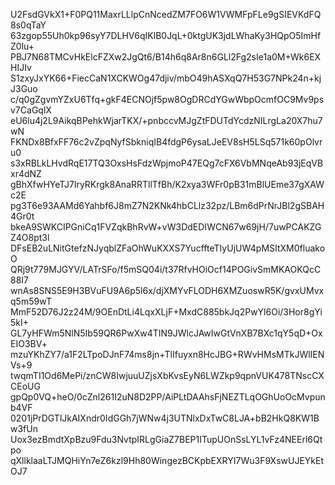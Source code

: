 U2FsdGVkX1+F0PQ11MaxrLLlpCnNcedZM7FO6W1VWMFpFLe9gSIEVKdFQ8s0qTaY
63zgop55Uh0kp96syY7DLHV6qIKlB0JqL+0ktgUK3jdLWhaKy3HQpO5ImHfZ0lu+
PBJ7N68TMCvHkElcFZXw2JgQt6/B14h6q8Ar8n6GLl2Fg2sIe1a0M+Wk6EXHIJIv
S1zxyJxYK66+FiecCaN1XCKWOg47djiv/mbO49hASXqQ7H53G7NPk24n+kjJ3Guo
c/q0gZgvmYZxU6Tfq+gkF4ECNOjf5pw8OgDRCdYGwWbpOcmfOC9Mv9psv7CaGqlX
eU6lu4j2L9AikqBPehkWjarTKX/+pnbccvMJgZtFDUTdYcdzNILrgLa20X7hu7wN
FKNDx8BfxFF76c2vZpqNyfSbkniqIB4fdgP6ysaLJeEV8sH5LSq571k60pOlvru0
s3xRBLkLHvdRqE17TQ3OxsHsFdzWpjmoP47EQg7cFX6VbMNqeAb93jEqVBxr4dNZ
gBhXfwHYeTJ7lryRKrgk8AnaRRTllTfBh/K2xya3WFr0pB31mBlUEme37gXAWc2E
pg3T6e93AAMd6Yahbf6J8mZ7N2KNk4hbCLlz32pz/LBm6dPrNrJBl2gSBAH4Gr0t
bkeA9SWKCIPGniCq1FVZqkBhRvW+vW3DdEDIWCN67w69jH/7uwPCAKZGZ4O8pt3l
DFsEB2uLNitGtefzNJyqblZFaOhWuKXXS7YucffteTIyUjUW4pMSItXM0fluakoO
QRj9t779MJGYV/LATrSFo/f5mSQ04i/t37RfvHOiOcf14POGivSmMKAOKQcC88I7
wnAs8SNS5E9H3BVuFU9A6p5l6x/djXMYvFLODH6XMZuoswR5K/gvxUMvxq5m59wT
MmF52D76J2z24M/9OEnDtLi4LqxXLjF+MxdC885bkJq2PwYl6Oi/3Hor8gYi5kI+
GL7yHFWm5NlN5Ib59QR6PwXw4TIN9JWlcJAwIwGtVnXB7BXc1qY5qD+OxEIO3BV+
mzuYKhZY7/a1F2LTpoDJnF74ms8jn+TlIfuyxn8HcJBG+RWvHMsMTkJWlIENVs+9
twqmTI1Od6MePi/znCW8IwjuuUZjsXbKvsEyN6LWZkp9qpnVUK478TNscCXCEoUG
gpQp0VQ+heO/0cZnl261I2uN8D2PP/AiPLtDAAhsFjNEZTLqOGhUoOcMvpunb4VF
0201jPrDGTlJkAIXndr0IdGGh7jWNw4j3UTNlxDxTwC8LJA+bB2HkQ8KW1Bw3fUn
Uox3ezBmdtXpBzu9Fdu3NvtpIRLgGiaZ7BEP1ITupUOnSsLYL1vFz4NEErl6Qtpo
qXllklaaLTJMQHiYn7eZ6kzl9Hh80WingezBCKpbEXRYI7Wu3F9XswUJEYkEtOJ7
